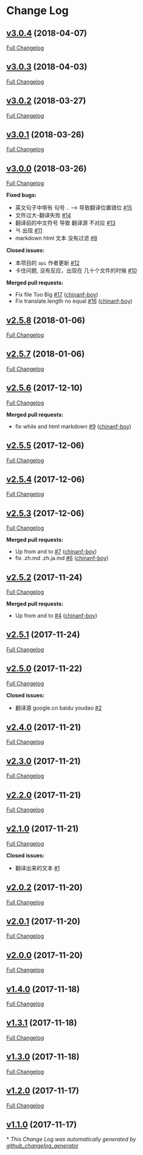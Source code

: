 # Change Log

## [v3.0.4](https://github.com/chinanf-boy/translate-mds/tree/v3.0.4) (2018-04-07)
[Full Changelog](https://github.com/chinanf-boy/translate-mds/compare/v3.0.3...v3.0.4)

## [v3.0.3](https://github.com/chinanf-boy/translate-mds/tree/v3.0.3) (2018-04-03)
[Full Changelog](https://github.com/chinanf-boy/translate-mds/compare/v3.0.2...v3.0.3)

## [v3.0.2](https://github.com/chinanf-boy/translate-mds/tree/v3.0.2) (2018-03-27)
[Full Changelog](https://github.com/chinanf-boy/translate-mds/compare/v3.0.1...v3.0.2)

## [v3.0.1](https://github.com/chinanf-boy/translate-mds/tree/v3.0.1) (2018-03-26)
[Full Changelog](https://github.com/chinanf-boy/translate-mds/compare/v3.0.0...v3.0.1)

## [v3.0.0](https://github.com/chinanf-boy/translate-mds/tree/v3.0.0) (2018-03-26)
[Full Changelog](https://github.com/chinanf-boy/translate-mds/compare/v2.5.8...v3.0.0)

**Fixed bugs:**

- 英文句子中带有 句号 `.` --\> 导致翻译位置错位 [\#15](https://github.com/chinanf-boy/translate-mds/issues/15)
- 文件过大-翻译失败 [\#14](https://github.com/chinanf-boy/translate-mds/issues/14)
- 翻译前的中文符号 导致 翻译源 不对应 [\#13](https://github.com/chinanf-boy/translate-mds/issues/13)
- ㄢ 出现  [\#11](https://github.com/chinanf-boy/translate-mds/issues/11)
- markdown html 文本 没有过滤 [\#8](https://github.com/chinanf-boy/translate-mds/issues/8)

**Closed issues:**

- 本项目的 `api` 作者更新  [\#12](https://github.com/chinanf-boy/translate-mds/issues/12)
- 卡住问题, 没有反应，出现在 几十个文件的时候 [\#10](https://github.com/chinanf-boy/translate-mds/issues/10)

**Merged pull requests:**

- Fix file Too Big [\#17](https://github.com/chinanf-boy/translate-mds/pull/17) ([chinanf-boy](https://github.com/chinanf-boy))
- Fix translate.length no equal [\#16](https://github.com/chinanf-boy/translate-mds/pull/16) ([chinanf-boy](https://github.com/chinanf-boy))

## [v2.5.8](https://github.com/chinanf-boy/translate-mds/tree/v2.5.8) (2018-01-06)
[Full Changelog](https://github.com/chinanf-boy/translate-mds/compare/v2.5.7...v2.5.8)

## [v2.5.7](https://github.com/chinanf-boy/translate-mds/tree/v2.5.7) (2018-01-06)
[Full Changelog](https://github.com/chinanf-boy/translate-mds/compare/v2.5.6...v2.5.7)

## [v2.5.6](https://github.com/chinanf-boy/translate-mds/tree/v2.5.6) (2017-12-10)
[Full Changelog](https://github.com/chinanf-boy/translate-mds/compare/v2.5.5...v2.5.6)

**Merged pull requests:**

- fix while and html markdown [\#9](https://github.com/chinanf-boy/translate-mds/pull/9) ([chinanf-boy](https://github.com/chinanf-boy))

## [v2.5.5](https://github.com/chinanf-boy/translate-mds/tree/v2.5.5) (2017-12-06)
[Full Changelog](https://github.com/chinanf-boy/translate-mds/compare/v2.5.4...v2.5.5)

## [v2.5.4](https://github.com/chinanf-boy/translate-mds/tree/v2.5.4) (2017-12-06)
[Full Changelog](https://github.com/chinanf-boy/translate-mds/compare/v2.5.3...v2.5.4)

## [v2.5.3](https://github.com/chinanf-boy/translate-mds/tree/v2.5.3) (2017-12-06)
[Full Changelog](https://github.com/chinanf-boy/translate-mds/compare/v2.5.2...v2.5.3)

**Merged pull requests:**

- Up from and to [\#7](https://github.com/chinanf-boy/translate-mds/pull/7) ([chinanf-boy](https://github.com/chinanf-boy))
- fix .zh.md .zh.ja.md [\#6](https://github.com/chinanf-boy/translate-mds/pull/6) ([chinanf-boy](https://github.com/chinanf-boy))

## [v2.5.2](https://github.com/chinanf-boy/translate-mds/tree/v2.5.2) (2017-11-24)
[Full Changelog](https://github.com/chinanf-boy/translate-mds/compare/v2.5.1...v2.5.2)

**Merged pull requests:**

- Up from and to [\#4](https://github.com/chinanf-boy/translate-mds/pull/4) ([chinanf-boy](https://github.com/chinanf-boy))

## [v2.5.1](https://github.com/chinanf-boy/translate-mds/tree/v2.5.1) (2017-11-24)
[Full Changelog](https://github.com/chinanf-boy/translate-mds/compare/v2.5.0...v2.5.1)

## [v2.5.0](https://github.com/chinanf-boy/translate-mds/tree/v2.5.0) (2017-11-22)
[Full Changelog](https://github.com/chinanf-boy/translate-mds/compare/v2.4.0...v2.5.0)

**Closed issues:**

- 翻译源 google.cn baidu youdao [\#2](https://github.com/chinanf-boy/translate-mds/issues/2)

## [v2.4.0](https://github.com/chinanf-boy/translate-mds/tree/v2.4.0) (2017-11-21)
[Full Changelog](https://github.com/chinanf-boy/translate-mds/compare/v2.3.0...v2.4.0)

## [v2.3.0](https://github.com/chinanf-boy/translate-mds/tree/v2.3.0) (2017-11-21)
[Full Changelog](https://github.com/chinanf-boy/translate-mds/compare/v2.2.0...v2.3.0)

## [v2.2.0](https://github.com/chinanf-boy/translate-mds/tree/v2.2.0) (2017-11-21)
[Full Changelog](https://github.com/chinanf-boy/translate-mds/compare/v2.1.0...v2.2.0)

## [v2.1.0](https://github.com/chinanf-boy/translate-mds/tree/v2.1.0) (2017-11-21)
[Full Changelog](https://github.com/chinanf-boy/translate-mds/compare/v2.0.2...v2.1.0)

**Closed issues:**

- 翻译出来的文本 [\#1](https://github.com/chinanf-boy/translate-mds/issues/1)

## [v2.0.2](https://github.com/chinanf-boy/translate-mds/tree/v2.0.2) (2017-11-20)
[Full Changelog](https://github.com/chinanf-boy/translate-mds/compare/v2.0.1...v2.0.2)

## [v2.0.1](https://github.com/chinanf-boy/translate-mds/tree/v2.0.1) (2017-11-20)
[Full Changelog](https://github.com/chinanf-boy/translate-mds/compare/v2.0.0...v2.0.1)

## [v2.0.0](https://github.com/chinanf-boy/translate-mds/tree/v2.0.0) (2017-11-20)
[Full Changelog](https://github.com/chinanf-boy/translate-mds/compare/v1.4.0...v2.0.0)

## [v1.4.0](https://github.com/chinanf-boy/translate-mds/tree/v1.4.0) (2017-11-18)
[Full Changelog](https://github.com/chinanf-boy/translate-mds/compare/v1.3.1...v1.4.0)

## [v1.3.1](https://github.com/chinanf-boy/translate-mds/tree/v1.3.1) (2017-11-18)
[Full Changelog](https://github.com/chinanf-boy/translate-mds/compare/v1.3.0...v1.3.1)

## [v1.3.0](https://github.com/chinanf-boy/translate-mds/tree/v1.3.0) (2017-11-18)
[Full Changelog](https://github.com/chinanf-boy/translate-mds/compare/v1.2.0...v1.3.0)

## [v1.2.0](https://github.com/chinanf-boy/translate-mds/tree/v1.2.0) (2017-11-17)
[Full Changelog](https://github.com/chinanf-boy/translate-mds/compare/v1.1.0...v1.2.0)

## [v1.1.0](https://github.com/chinanf-boy/translate-mds/tree/v1.1.0) (2017-11-17)


\* *This Change Log was automatically generated by [github_changelog_generator](https://github.com/skywinder/Github-Changelog-Generator)*